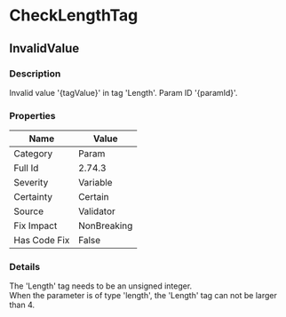 ﻿---  
uid: Validator_2_74_3  
---

# CheckLengthTag

## InvalidValue

### Description

Invalid value '{tagValue}' in tag 'Length'. Param ID '{paramId}'.

### Properties

| Name         | Value       |
| ------------ | ----------- |
| Category     | Param       |
| Full Id      | 2.74.3      |
| Severity     | Variable    |
| Certainty    | Certain     |
| Source       | Validator   |
| Fix Impact   | NonBreaking |
| Has Code Fix | False       |

### Details

The 'Length' tag needs to be an unsigned integer.  
When the parameter is of type 'length', the 'Length' tag can not be larger than 4.
